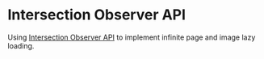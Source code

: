 # Intersection Observer API

Using [Intersection Observer API](https://developer.mozilla.org/en-US/docs/Web/API/Intersection_Observer_API) to implement infinite page and image lazy loading.